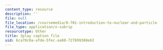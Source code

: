 ```yaml
---
content_type: resource
description: ''
file: null
file_location: /coursemedia/8-701-introduction-to-nuclear-and-particle-physics-fall-2020/6ca70c0aafde5fecaa60727899380e63_pCoDwHg5Vh8.vtt
file_type: application/x-subrip
resourcetype: Other
title: 3play caption file
uid: 6ca70c0a-afde-5fec-aa60-727899380e63
---
```

